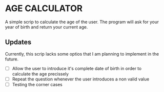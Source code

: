 
# AGE CALCULATOR

A simple scrip to calculate the age of the user. The program will ask for your year of birth and return your current age.

## Updates

Currently, this scrip lacks some optios that I am planning to implement in the future.

- [ ] Allow the user to introduce it's complete date of birth in order to calculate the age precissely
- [ ] Repeat the question whenever the user introduces a non valid value
- [ ] Testing the corner cases
